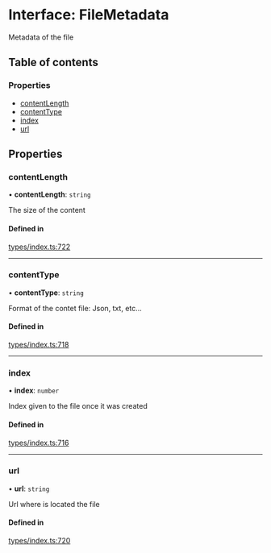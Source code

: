 # Interface: FileMetadata

Metadata of the file

## Table of contents

### Properties

- [contentLength](FileMetadata.md#contentlength)
- [contentType](FileMetadata.md#contenttype)
- [index](FileMetadata.md#index)
- [url](FileMetadata.md#url)

## Properties

### contentLength

• **contentLength**: `string`

The size of the content

#### Defined in

[types/index.ts:722](https://github.com/nevermined-io/react-components/blob/68ff983/catalog/src/types/index.ts#L722)

___

### contentType

• **contentType**: `string`

Format of the contet file: Json, txt, etc...

#### Defined in

[types/index.ts:718](https://github.com/nevermined-io/react-components/blob/68ff983/catalog/src/types/index.ts#L718)

___

### index

• **index**: `number`

Index given to the file once it was created

#### Defined in

[types/index.ts:716](https://github.com/nevermined-io/react-components/blob/68ff983/catalog/src/types/index.ts#L716)

___

### url

• **url**: `string`

Url where is located the file

#### Defined in

[types/index.ts:720](https://github.com/nevermined-io/react-components/blob/68ff983/catalog/src/types/index.ts#L720)
